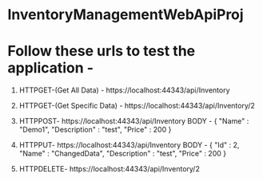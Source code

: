 # InventoryManagementWebApiProj
# Follow these urls to test the application -

1) HTTPGET-(Get All Data) - https://localhost:44343/api/Inventory

2) HTTPGET-(Get Specific Data) - https://localhost:44343/api/Inventory/2

3) HTTPPOST- https://localhost:44343/api/Inventory
BODY - {
	"Name" : "Demo1",
	"Description" : "test",
	"Price" : 200
	}

4) HTTPPUT- https://localhost:44343/api/Inventory
BODY - {
	"Id" : 2,
	"Name" : "ChangedData",
	"Description" : "test",
	"Price" : 200
}

5) HTTPDELETE- https://localhost:44343/api/Inventory/2
	
